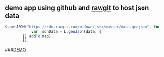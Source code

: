 ## demo app using github and [rawgit](http://rawgit.com/) to host json data

```javascript
$.getJSON("https://cdn.rawgit.com/mddown/json/master/data.geojson", function(data) {
			var jsonData = L.geoJson(data, {
		}).addTo(map);
		});
```

###[DEMO](https://mddown.github.io/json/)
